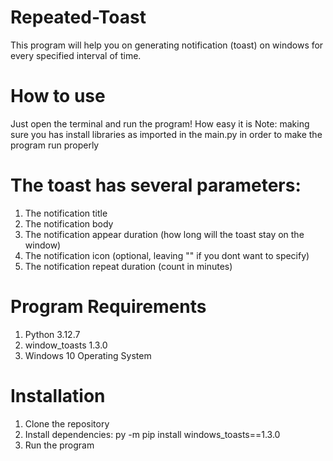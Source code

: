 # Repeated-Toast
This program will help you on generating notification (toast) on windows for every specified interval of time.

# How to use
Just open the terminal and run the program! How easy it is
Note: making sure you has install libraries as imported in the main.py in order to make the program run properly

# The toast has several parameters:
1. The notification title
2. The notification body
3. The notification appear duration (how long will the toast stay on the window)
4. The notification icon (optional, leaving "" if you dont want to specify)
5. The notification repeat duration (count in minutes)

# Program Requirements
1. Python 3.12.7
2. window_toasts 1.3.0
3. Windows 10 Operating System

# Installation
1. Clone the repository
2. Install dependencies: py -m pip install windows_toasts==1.3.0
3. Run the program
